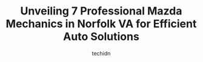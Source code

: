 ---
layout: ampstory
image: https://images.unsplash.com/photo-1568738836391-d15d766832ad?ixlib=rb-4.0.3&ixid=MnwxMjA3fDB8MHxwaG90by1wYWdlfHx8fGVufDB8fHx8&auto=format&fit=crop&w=640&h=853&q=80
author: techidn
featured: false
description: Searching for the finest Mazda Mechanic in Norfolk VA, USA? Look no further than the 7 best Mazda Mechanic in the area, where youll find a team of highly qualified professionals ready to ha
title: Unveiling 7 Professional Mazda Mechanics in Norfolk VA for Efficient Auto Solutions
cover:
   title: Unveiling 7 Professional Mazda Mechanics in Norfolk VA for Efficient Auto Solutions
   subtitle: Rickpate
   background: https://images.unsplash.com/photo-1568738836391-d15d766832ad?ixlib=rb-4.0.3&ixid=MnwxMjA3fDB8MHxwaG90by1wYWdlfHx8fGVufDB8fHx8&auto=format&fit=crop&w=640&h=853&q=80

pages: 
 - layout: thirds
   top: <h1>#1 Precise Auto Care</h1>
   bottom: "<p>The staff here is extremely warm and family friendly the atmosphere Is of honest and caring people. I trust them with all maintenance on my car. The prices here are very </p>"
   background: https://www.knot35.com/toplist/wp-content/uploads/2023/06/best-mazda-mechanic-1-in-norfolk-va-1685834106.jpeg
   backgroundblur: true
 - layout: thirds
   top: <h1>#2 Midway Auto Repair</h1>
   bottom: "<p>220 E 25th St, Norfolk, VA 23504, United States</p>"
   background: https://www.knot35.com/toplist/wp-content/uploads/2023/06/best-mazda-mechanic-2-in-norfolk-va-1685834107.jpeg
   cta:
      link: https://www.knot35.com/toplist/unveiling-7-professional-mazda-mechanics-in-norfolk-va-for-efficient-auto-solutions/
      text: Unveiling 7 Professional Mazda Mechanics in Norfolk VA for Efficient Auto Solutions
 - layout: thirds
   top: <h1>#3 Coastal Import Repair Ltd</h1>
   bottom: "<p>422 W 21st St, Norfolk, VA 23517, United States</p>"
   background: https://www.knot35.com/toplist/wp-content/uploads/2023/06/best-mazda-mechanic-3-in-norfolk-va-1685834107.jpeg
   cta:
      link: https://www.knot35.com/toplist/unveiling-7-professional-mazda-mechanics-in-norfolk-va-for-efficient-auto-solutions/
      text: Unveiling 7 Professional Mazda Mechanics in Norfolk VA for Efficient Auto Solutions
 - layout: thirds
   top: <h1>#4 Frazier Automotive Services</h1>
   bottom: "<p>5320 E Virginia Beach Blvd, Norfolk, VA 23502, United States</p>"
   background: https://images.unsplash.com/photo-1620421680010-0766ff230392?ixlib=rb-4.0.3&ixid=MnwxMjA3fDB8MHxwaG90by1wYWdlfHx8fGVufDB8fHx8&auto=format&fit=crop&w=640&h=853&q=80
   cta:
      link: https://www.knot35.com/toplist/unveiling-7-professional-mazda-mechanics-in-norfolk-va-for-efficient-auto-solutions/
      text: Unveiling 7 Professional Mazda Mechanics in Norfolk VA for Efficient Auto Solutions
 - layout: thirds
   top: <h1>#5 Jacks Auto Repair</h1>
   bottom: "<p>7044 N Military Hwy, Norfolk, VA 23518, United States</p>"
   background: https://images.unsplash.com/photo-1496096265110-f83ad7f96608?ixlib=rb-4.0.3&ixid=MnwxMjA3fDB8MHxwaG90by1wYWdlfHx8fGVufDB8fHx8&auto=format&fit=crop&w=640&h=853&q=80
   cta:
      link: https://www.knot35.com/toplist/unveiling-7-professional-mazda-mechanics-in-norfolk-va-for-efficient-auto-solutions/
      text: Unveiling 7 Professional Mazda Mechanics in Norfolk VA for Efficient Auto Solutions
 - layout: thirds
   top: <h1>#6 Warren Auto Repair</h1>
   bottom: "<p>1553 Azalea Garden Rd, Norfolk, VA 23502, United States</p>"
   background: https://images.unsplash.com/photo-1533998839656-76f5e4b2bccb?ixlib=rb-4.0.3&ixid=MnwxMjA3fDB8MHxwaG90by1wYWdlfHx8fGVufDB8fHx8&auto=format&fit=crop&w=640&h=853&q=80
   cta:
      link: https://www.knot35.com/toplist/unveiling-7-professional-mazda-mechanics-in-norfolk-va-for-efficient-auto-solutions/
      text: Unveiling 7 Professional Mazda Mechanics in Norfolk VA for Efficient Auto Solutions
 - layout: thirds
   top: <h1>#7 Cavalier Mazda Service Center</h1>
   bottom: "<p>1552 S Military Hwy, Chesapeake, VA 23320, United States</p>"
   background: https://images.unsplash.com/photo-1602536052359-ef94c21c5948?ixlib=rb-4.0.3&ixid=MnwxMjA3fDB8MHxwaG90by1wYWdlfHx8fGVufDB8fHx8&auto=format&fit=crop&w=640&h=853&q=80
   cta:
      link: https://www.knot35.com/toplist/unveiling-7-professional-mazda-mechanics-in-norfolk-va-for-efficient-auto-solutions/
      text: Unveiling 7 Professional Mazda Mechanics in Norfolk VA for Efficient Auto Solutions
 - layout: thirds
   middle: Continue reading...
   background: https://images.unsplash.com/photo-1549241520-425e3dfc01cb?ixlib=rb-4.0.3&ixid=MnwxMjA3fDB8MHxwaG90by1wYWdlfHx8fGVufDB8fHx8&auto=format&fit=crop&w=640&h=853&q=80
   cta:
      link: https://www.knot35.com/toplist/unveiling-7-professional-mazda-mechanics-in-norfolk-va-for-efficient-auto-solutions/
      text: Unveiling 7 Professional Mazda Mechanics in Norfolk VA for Efficient Auto Solutions
      
---